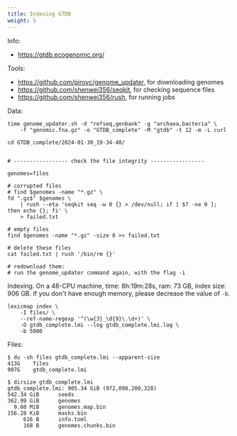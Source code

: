 ```yaml
---
title: Indexing GTDB
weight: 5
---
```


Info:

- https://gtdb.ecogenomic.org/

Tools:

- https://github.com/pirovc/genome_updater, for downloading genomes
- https://github.com/shenwei356/seqkit, for checking sequence files
- https://github.com/shenwei356/rush, for running jobs

Data:

    time genome_updater.sh -d "refseq,genbank" -g "archaea,bacteria" \
        -f "genomic.fna.gz" -o "GTDB_complete" -M "gtdb" -t 12 -m -L curl

    cd GTDB_complete/2024-01-30_19-34-40/


    # ----------------- check the file integrity -----------------

    genomes=files

    # corrupted files
    # find $genomes -name "*.gz" \
    fd ".gz$" $genomes \
        | rush --eta 'seqkit seq -w 0 {} > /dev/null; if [ $? -ne 0 ]; then echo {}; fi' \
        > failed.txt

    # empty files
    find $genomes -name "*.gz" -size 0 >> failed.txt

    # delete these files
    cat failed.txt | rush '/bin/rm {}'

    # redownload them:
    # run the genome_updater command again, with the flag -i

Indexing. On a 48-CPU machine, time: 8h:19m:28s, ram: 73 GB, index size: 906 GB.
If you don't have enough memory, please decrease the value of `-b`.

    lexicmap index \
        -I files/ \
        --ref-name-regexp '^(\w{3}_\d{9}\.\d+)' \
        -O gtdb_complete.lmi --log gtdb_complete.lmi.log \
        -b 5000

Files:

    $ du -sh files gtdb_complete.lmi --apparent-size
    413G    files
    907G    gtdb_complete.lmi

    $ dirsize gtdb_complete.lmi
    gtdb_complete.lmi: 905.34 GiB (972,098,200,328)
    542.34 GiB      seeds
    362.99 GiB      genomes
      9.60 MiB      genomes.map.bin
    156.28 KiB      masks.bin
         616 B      info.toml
         168 B      genomes.chunks.bin
